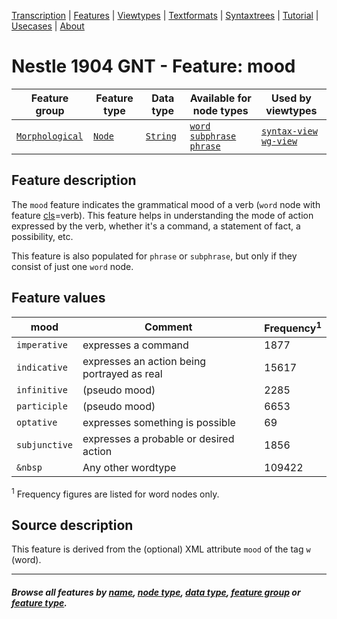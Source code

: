 <a name="start"></a>
<div class="hidden-content">
<a href="../transcription.md">Transcription</a> | <a href="README.md#start">Features</a> | <a href="../viewtypes.md#start">Viewtypes</a> | <a href="../textformats.md#start">Textformats</a> |  <a href="../syntaxtrees.md#start">Syntaxtrees</a> | <a href="../../tutorial/README.md#start">Tutorial</a> | <a href="../usecases/README.md#start">Usecases</a> | <a href="../about.md#start">About</a>
</div>

# Nestle 1904 GNT - Feature: mood

Feature group | Feature type | Data type | Available for node types | Used by viewtypes
---  | --- | --- | --- | ---
[`Morphological`](featuresbygroup.md#morphological-features) | [`Node`](featuresbyfeaturetype.md#node-features) | [`String`](featuresbydatatype.md#string-datatype) |  [`word`](featuresbynodetype.md#word-nodes) [`subphrase`](featuresbynodetype.md#subphrase-nodes) [`phrase`](featuresbynodetype.md#phrase-nodes) | [`syntax-view`](../syntax-view.md#start) [`wg-view`](../wg-view.md#start)

## Feature description

The `mood` feature indicates the grammatical mood of a verb (`word` node with feature [cls](cls.md#start)=verb). This feature helps in understanding the mode of action expressed by the verb, whether it's a command, a statement of fact, a possibility, etc.

This feature is also populated for `phrase` or `subphrase`, but only if they consist of just one `word` node.

## Feature values 

mood | Comment | Frequency<sup>1</sup>
--- | --- | ---
`imperative` | expresses a command | 1877
`indicative` | expresses an action being portrayed as real | 15617
`infinitive` | (pseudo mood) | 2285
`participle` | (pseudo mood) | 6653
`optative` | expresses something is possible | 69
`subjunctive` | expresses a probable or desired action | 1856
`&nbsp` | Any other wordtype | 109422

<sup>1</sup> Frequency figures are listed for word nodes only. 

## Source description

This feature is derived from the (optional) XML attribute `mood` of the tag `w` (word).

---
#### *Browse all features by [name](featuresbyname.md#start), [node type](featuresbynodetype.md#start), [data type](featuresbydatatype.md#start), [feature group](featuresbygroup.md#start) or [feature type](featuresbyfeaturetype.md#start).*

